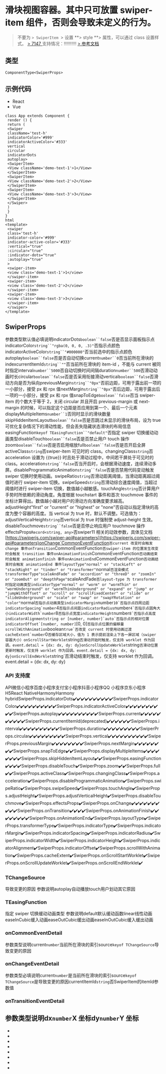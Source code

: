 # 滑块视图容器。其中只可放置 swiper-item 组件，否则会导致未定义的行为。
> 不要为
`> SwiperItem
`> 设置
**> style
**> 属性，可以通过 class 设置样式。
[> 7147
](https://github.com/NervJS/taro/issues/7147)
支持情况：!!!!!!!!!!
[> 参考文档
](https://developers.weixin.qq.com/miniprogram/dev/component/swiper.html)
## 类型[​](swiper.html#类型)
```tsx
ComponentType<SwiperProps>
```

## 示例代码[​](swiper.html#示例代码)

- React
- Vue
```tsx
class App extends Component {
 render () {
 return (
 <Swiper
 className='test-h'
 indicatorColor='#999'
 indicatorActiveColor='#333'
 vertical
 circular
 indicatorDots
 autoplay>
 <SwiperItem>
 <View className='demo-text-1'>1</View>
 </SwiperItem>
 <SwiperItem>
 <View className='demo-text-2'>2</View>
 </SwiperItem>
 <SwiperItem>
 <View className='demo-text-3'>3</View>
 </SwiperItem>
 </Swiper>
 )
 }
}
html
<template>
 <swiper
 class='test-h'
 indicator-color='#999'
 indicator-active-color='#333'
 :vertical="true"
 :circular="true"
 :indicator-dots="true"
 :autoplay="true"
 >
 <swiper-item>
 <view class='demo-text-1'>1</view>
 </swiper-item>
 <swiper-item>
 <view class='demo-text-2'>2</view>
 </swiper-item>
 <swiper-item>
 <view class='demo-text-3'>3</view>
 </swiper-item>
 </swiper>
</template>
```

## SwiperProps[​](swiper.html#swiperprops)
参数类型默认值必填说明indicatorDots`boolean``false`否是否显示面板指示点indicatorColor`string``"rgba(0, 0, 0, .3)"`否指示点颜色indicatorActiveColor`string``"#000000"`否当前选中的指示点颜色autoplay`boolean``false`否是否自动切换current`number``0`否当前所在滑块的 indexcurrentItemId`string``""`否当前所在滑块的 item-id ，不能与 current 被同时指定interval`number``5000`否自动切换时间间隔duration`number``500`否滑动动画时长circular`boolean``false`否是否采用衔接滑动vertical`boolean``false`否滑动方向是否为纵向previousMargin`string``"0px"`否前边距，可用于露出前一项的一小部分，接受 px 和 rpx 值nextMargin`string``"0px"`否后边距，可用于露出后一项的一小部分，接受 px 和 rpx 值snapToEdge`boolean``false`否当 swiper-item 的个数大于等于 2，关闭 circular 并且开启 previous-margin 或 next-margin 的时候，可以指定这个边距是否应用到第一个、最后一个元素displayMultipleItems`number``1`否同时显示的滑块数量skipHiddenItemLayout`boolean``false`否是否跳过未显示的滑块布局，设为 true 可优化复杂情况下的滑动性能，但会丢失隐藏状态滑块的布局信息easingFunction`keyof TEasingFunction``"default"`否指定 swiper 切换缓动动画类型disableTouch`boolean``false`否是否禁止用户 touch 操作zoom`boolean``false`否是否启用缩放full`boolean``false`否是否开启全屏activeClass`string`否swiper-item 可见时的 class。changingClass`string`否acceleration 设置为 {{true}} 时且处于滑动过程中，中间若干屏处于可见时的 class。acceleration`string``false`否当开启时，会根据滑动速度，连续滑动多屏。disableProgrammaticAnimation`string``false`否是否禁用代码变动触发 swiper 切换时使用动画。swipeRatio`string`否滑动距离阈值，当滑动距离超过阈值时进行 swiper-item 切换。swipeSpeed`string`否滑动综合速度阈值，当超过阈值时进行 swiper-item 切换，数值越小越敏感。touchAngle`string`否计算用户手势时所依赖的滑动角度。角度根据 touchstart 事件和首次 touchmove 事件的坐标计算得出。数值越小越对用户的滑动方向准确度要求越高。adjustHeight"first" or "current" or "highest" or "none"否自动以指定滑块的高度为整个容器的高度。当 vertical 为 true 时，默认不调整。可选值为：adjustVerticalHeight`string`否vertical 为 true 时强制使 adjust-height 生效。disableTouchmove`string``false`否是否停止响应用户 touchmove 操作effectsProps`Record<string, any>`否swiper11 相关的动效参数，具体见文档 [https://swiperjs.com/swiper-api#parameters](https://swiperjs.com/swiper-api#parameters)onChange`CommonEventFunction<onChangeEventDetail>`否current 改变时会触发 change 事件onTransition`CommonEventFunction<onTransitionEventDetail>`否swiper-item 的位置发生改变时会触发 transition 事件onAnimationFinish`CommonEventFunction<onChangeEventDetail>`否动画结束时会触发 animationfinish 事件onAnimationEnd`CommonEventFunction<onCommonEventDetail>`否动画结束时会触发 animationEnd 事件layoutType"normal" or "stackLeft" or "stackRight" or "tinder" or "transformer"`normal`否渲染模式transformerType"scaleAndFade" or "accordion" or "threeD" or "zoomIn" or "zoomOut" or "deepthPage"`scaleAndFade`否layout-type 为 transformer 时指定动画类型indicatorType"normal" or "worm" or "wormThin" or "wormUnderground" or "wormThinUnderground" or "expand" or "jump" or "jumpWithOffset" or "scroll" or "scrollFixedCenter" or "slide" or "slideUnderground" or "scale" or "swap" or "swapYRotation" or "color"`normal`否指示点动画类型indicatorMargin`number``10`否指示点四周边距indicatorSpacing`number``4`否指示点间距indicatorRadius`number``4`否指示点圆角大小indicatorWidth`number``8`否指示点宽度indicatorHeight`number``8`否指示点高度indicatorAlignmentstring or [number, number]`auto`否指示点的相对位置indicatorOffset`[number, number]``[0, 0]`否指示点位置的偏移量scrollWithAnimation`boolean``true`否改变 current 时使用动画过渡cacheExtent`number``0`否缓存区域大小，值为 1 表示提前渲染上下各一屏区域（swiper 容器大小）onScrollStartWorklet`string`否滑动开始时触发，仅支持 worklet 作为回调。event.detail = {dx: dx, dy: dy}onScrollUpdateWorklet`string`否滑动位置更新时触发，仅支持 worklet 作为回调。event.detail = {dx: dx, dy: dy}onScrollEndWorklet`string`否滑动结束时触发，仅支持 worklet 作为回调。event.detail = {dx: dx, dy: dy}
### API 支持度[​](swiper.html#api-支持度)
API微信小程序百度小程序支付宝小程序抖音小程序QQ 小程序京东小程序H5React NativeHarmonyHarmony hybridSwiperProps.indicatorDots✔️✔️✔️✔️✔️✔️✔️✔️✔️✔️SwiperProps.indicatorColor✔️✔️✔️✔️✔️✔️✔️✔️✔️✔️SwiperProps.indicatorActiveColor✔️✔️✔️✔️✔️✔️✔️✔️✔️✔️SwiperProps.autoplay✔️✔️✔️✔️✔️✔️✔️✔️✔️✔️SwiperProps.current✔️✔️✔️✔️✔️✔️✔️✔️✔️✔️SwiperProps.currentItemId(deprecated)✔️✔️✔️✔️✔️✔️SwiperProps.interval✔️✔️✔️✔️✔️✔️✔️✔️✔️✔️SwiperProps.duration✔️✔️✔️✔️✔️✔️✔️✔️✔️SwiperProps.circular✔️✔️✔️✔️✔️✔️✔️✔️✔️SwiperProps.vertical✔️✔️✔️✔️✔️✔️✔️✔️✔️✔️SwiperProps.previousMargin✔️✔️✔️✔️✔️✔️✔️✔️SwiperProps.nextMargin✔️✔️✔️✔️✔️✔️✔️✔️SwiperProps.snapToEdge✔️✔️SwiperProps.displayMultipleItems✔️✔️✔️✔️✔️✔️✔️✔️SwiperProps.skipHiddenItemLayout✔️✔️SwiperProps.easingFunction✔️✔️✔️✔️SwiperProps.disableTouch✔️SwiperProps.zoom✔️✔️SwiperProps.full✔️✔️SwiperProps.activeClass✔️SwiperProps.changingClass✔️SwiperProps.acceleration✔️SwiperProps.disableProgrammaticAnimation✔️SwiperProps.swipeRatio✔️SwiperProps.swipeSpeed✔️SwiperProps.touchAngle✔️SwiperProps.adjustHeight✔️SwiperProps.adjustVerticalHeight✔️SwiperProps.disableTouchmove✔️SwiperProps.effectsProps✔️SwiperProps.onChange✔️✔️✔️✔️✔️✔️✔️✔️✔️✔️SwiperProps.onTransition✔️✔️✔️✔️SwiperProps.onAnimationFinish✔️✔️✔️✔️✔️✔️✔️✔️SwiperProps.onAnimationEnd✔️SwiperProps.layoutType✔️SwiperProps.transformerType✔️SwiperProps.indicatorType✔️SwiperProps.indicatorMargin✔️SwiperProps.indicatorSpacing✔️SwiperProps.indicatorRadius✔️SwiperProps.indicatorWidth✔️SwiperProps.indicatorHeight✔️SwiperProps.indicatorAlignment✔️SwiperProps.indicatorOffset✔️SwiperProps.scrollWithAnimation✔️SwiperProps.cacheExtent✔️SwiperProps.onScrollStartWorklet✔️SwiperProps.onScrollUpdateWorklet✔️SwiperProps.onScrollEndWorklet✔️
### TChangeSource[​](swiper.html#tchangesource)
导致变更的原因
参数说明autoplay自动播放touch用户划动其它原因
### TEasingFunction[​](swiper.html#teasingfunction)
指定 swiper 切换缓动动画类型
参数说明default默认缓动函数linear线性动画easeInCubic缓入动画easeOutCubic缓出动画easeInOutCubic缓入缓出动画
### onCommonEventDetail[​](swiper.html#oncommoneventdetail)
参数类型说明current`number`当前所在滑块的索引source`keyof TChangeSource`导致变更的原因
### onChangeEventDetail[​](swiper.html#onchangeeventdetail)
参数类型必填说明current`number`是当前所在滑块的索引source`keyof TChangeSource`是导致变更的原因currentItemId`string`否SwiperItem的itemId参数值
### onTransitionEventDetail[​](swiper.html#ontransitioneventdetail)
参数类型说明dx`number`X 坐标dy`number`Y 坐标
- 
- 
- 

- 
- 
- 
- 
- 
-
